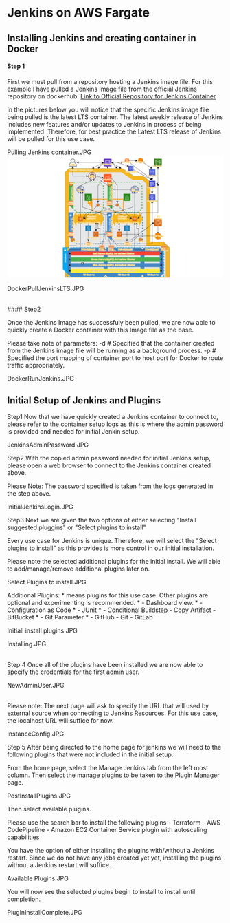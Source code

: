 # Jenkins on AWS Fargate

## Installing Jenkins and creating container in Docker

#### Step 1

First we must pull from a repository hosting a Jenkins image file.
For this example I have pulled a Jenkins Image file from the official Jenkins repository on dockerhub.
[Link to Official Repository for Jenkins Container](https://hub.docker.com/r/jenkins/jenkins/)

In the pictures below you will notice that the specific Jenkins image file being pulled is the latest LTS container.
The latest weekly release of Jenkins includes new features and/or updates to Jenkins in process of being implemented.
Therefore, for best practice the Latest LTS release of Jenkins will be pulled for this use case.

Pulling Jenkins container.JPG
![Architecture Design for this Project](https://github.com/TerraformProject/AWS_Terraform_Project/blob/master/Project_Images/Architecture%20Design%20for%20the%20Project%20(1).png)

DockerPullJenkinsLTS.JPG

<br>
#### Step2

Once the Jenkins Image has successfuly been pulled, we are now able to quickly create a Docker container with this Image file as the base.

Please take note of parameters:
-d # Specified that the container created from the Jenkins image file will be running as a background process.
-p # Specified the port mapping of container port to host port for Docker to route traffic appropriately.

DockerRunJenkins.JPG
<br>
## Initial Setup of Jenkins and Plugins

Step1
Now that we have quickly created a Jenkins container to connect to, please refer to the container setup logs as this is where the admin password is provided and needed for initial Jenkin setup.

JenkinsAdminPassword.JPG

Step2
With the copied admin password needed for initial Jenkins setup, please open a web browser to connect to the Jenkins container created above.

Please Note:
The password specified is taken from the logs generated in the step above.

InitialJenkinsLogin.JPG

Step3
Next we are given the two options of either selecting "Install suggested pluggins" or "Select plugins to install"

Every use case for Jenkins is unique. Therefore, we will select the "Select plugins to install" as this provides is more control in our initial installation.

Please note the selected additional plugins for the initial install. We will able to add/manage/remove additional plugins later on.

Select Plugins to install.JPG

Additional Plugins:
\* means plugins for this use case. Other plugins are optional and experimenting is recommended.
\* - Dashboard view.
\* - Configuration as Code
\* - JUnit
\* - Conditional Buildstep
\- Copy Artifact
\- BitBucket
\* - Git Parameter
\* - GitHub
\- Git
\- GitLab

Initiall install plugins.JPG

Installing.JPG

<br>
Step 4
Once all of the plugins have been installed we are now able to specify the credentials for the first admin user.

NewAdminUser.JPG

<br>
Please note:
The next page will ask to specify the URL that will used by external source when connecting to Jenkins Resources. For this use case, the localhost URL will suffice for now.

InstanceConfig.JPG

Step 5
After being directed to the home page for jenkins we will need to the following plugins that were not included in the initial setup.

From the home page, select the Manage Jenkins tab from the left most column. Then select the manage plugins to be taken to the Plugin Manager page.

PostInstallPlugins.JPG

Then select available plugins.

Please use the search bar to install the following plugins
\- Terraform
\- AWS CodePipeline
\- Amazon EC2 Container Service plugin with autoscaling capabilities

You have the option of either installing the plugins with/without a Jenkins restart. Since we do not have any jobs created yet yet, installing the plugins without a Jenkins restart will suffice.

Available Plugins.JPG

You will now see the selected plugins begin to install to install until completion.

PluginInstallComplete.JPG